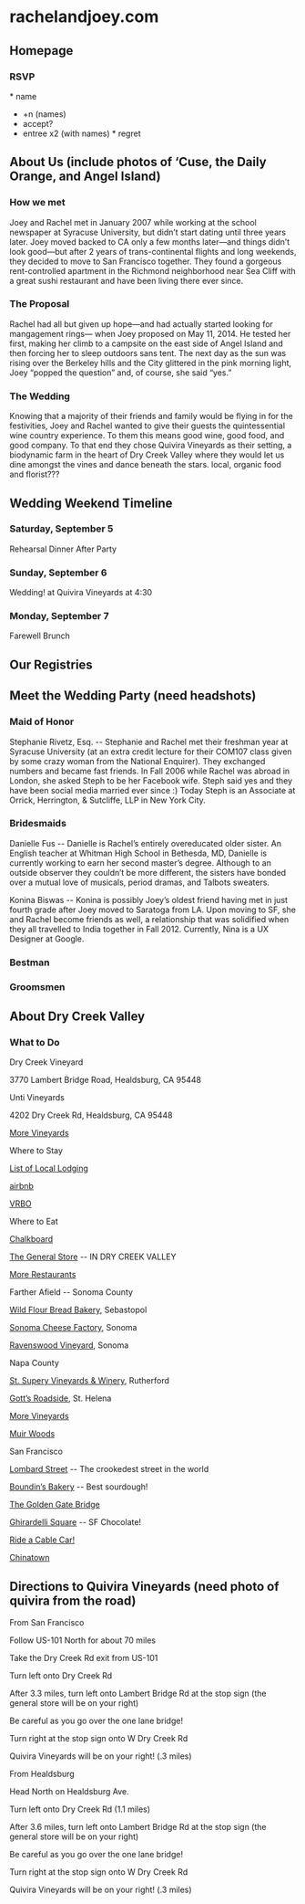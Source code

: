 # rachelandjoey.com

## Homepage
### RSVP
* name
* +n (names)
* accept?
* entree x2 (with names)
* regret

## About Us (include photos of ‘Cuse, the Daily Orange, and Angel Island)
### How we met
Joey and Rachel met in January 2007 while working at the school newspaper at Syracuse University, but didn’t start dating until three years later. Joey moved backed to CA only a few months later—and things didn’t look good—but after 2 years of trans-continental flights and long weekends, they decided to move to San Francisco together. They found a gorgeous rent-controlled apartment in the Richmond neighborhood near Sea Cliff with a great sushi restaurant and have been living there ever since.

### The Proposal
Rachel had all but given up hope—and had actually started looking for mangagement rings— when Joey proposed on May 11, 2014. He tested her first, making her climb to a campsite on the east side of Angel Island and then forcing her to sleep outdoors sans tent. The next day as the sun was rising over the Berkeley hills and the City glittered in the pink morning light, Joey “popped the question” and, of course, she said “yes.”

### The Wedding
Knowing that a majority of their friends and family would be flying in for the festivities, Joey and Rachel wanted to give their guests the quintessential wine country experience. To them this means good wine, good food, and good company. To that end they chose Quivira Vineyards as their setting, a biodynamic farm in the heart of Dry Creek Valley where they would let us dine amongst the vines and dance beneath the stars. local, organic food and florist???

## Wedding Weekend Timeline

### Saturday, September 5
Rehearsal Dinner After Party

### Sunday, September 6
Wedding! at Quivira Vineyards at 4:30

### Monday, September 7
Farewell Brunch

## Our Registries


## Meet the Wedding Party (need headshots)

### Maid of Honor
Stephanie Rivetz, Esq. -- Stephanie and Rachel met their freshman year at Syracuse University (at an extra credit lecture for their COM107 class given by some crazy woman from the National Enquirer). They exchanged numbers and became fast friends. In Fall 2006 while Rachel was abroad in London, she asked Steph to be her Facebook wife. Steph said yes and they have been social media married ever since :) Today Steph is an Associate at Orrick, Herrington, & Sutcliffe, LLP in New York City.

### Bridesmaids
Danielle Fus -- Danielle is Rachel’s entirely overeducated older sister. An English teacher at Whitman High School in Bethesda, MD, Danielle is currently working to earn her second master’s degree. Although to an outside observer they couldn’t be more different, the sisters have bonded over a mutual love of musicals, period dramas, and Talbots sweaters.

Konina Biswas -- Konina is possibly Joey’s oldest friend having met in just fourth grade after Joey moved to Saratoga from LA. Upon moving to SF, she and Rachel become friends as well, a relationship that was solidified when they all travelled to India together in Fall 2012. Currently, Nina is a UX Designer at Google.

### Bestman

### Groomsmen

## About Dry Creek Valley

### What to Do
Dry Creek Vineyard

3770 Lambert Bridge Road, Healdsburg, CA 95448

Unti Vineyards

4202 Dry Creek Rd, Healdsburg, CA 95448

[More Vineyards](http://www.wdcv.com/wineries/interactive-winery-map.php)

Where to Stay

[List of Local Lodging](http://www.wdcv.com/visit/lodging/index.php)

[airbnb](https://www.airbnb.com/s/Healdsburg--CA)

[VRBO](http://www.vrbo.com/vacation-rentals/usa/california/wine-country/sonoma-county/russian-river/healdsburg)

Where to Eat

[Chalkboard](http://chalkboardhealdsburg.com/)

[The General Store](http://drycreekgeneralstore1881.com/) -- IN DRY CREEK VALLEY

[More Restaurants](http://www.wdcv.com/visit/restaurants/index.php)

Farther Afield -- Sonoma County

[Wild Flour Bread Bakery](http://www.wildflourbread.com/), Sebastopol

[Sonoma Cheese Factory](http://www.sonomacheesefactory.com/), Sonoma

[Ravenswood Vineyard](http://www.ravenswoodwinery.com/), Sonoma

Napa County

[St. Supery Vineyards & Winery](http://www.stsupery.com/), Rutherford

[Gott’s Roadside](http://gotts.com/), St. Helena

[More Vineyards](http://napavalley.com/wineries/alphalistings.html)

[Muir Woods](http://www.nps.gov/muwo/index.htm)

San Francisco

[Lombard Street](http://www.sftodo.com/lomabardcrookedstreet.html) -- The crookedest street in the world

[Boundin’s Bakery](https://www.boudinbakery.com/index.cfm) -- Best sourdough!

[The Golden Gate Bridge ](http://www.goldengatebridge.org/)

[Ghirardelli Square](http://www.ghirardellisq.com/) -- SF Chocolate!

[Ride a Cable Car!](http://www.sfcablecar.com/riders.html)

[Chinatown](http://www.sanfranciscochinatown.com/)


## Directions to Quivira Vineyards (need photo of quivira from the road)
From San Francisco

Follow US-101 North for about 70 miles

Take the Dry Creek Rd exit from US-101

Turn left onto Dry Creek Rd

After 3.3 miles, turn left onto Lambert Bridge Rd at the stop sign (the general store will be on your right)

Be careful as you go over the one lane bridge!

Turn right at the stop sign onto W Dry Creek Rd

Quivira Vineyards will be on your right! (.3 miles)

From Healdsburg

Head North on Healdsburg Ave.

Turn left onto Dry Creek Rd (1.1 miles)

After 3.6 miles, turn left onto Lambert Bridge Rd at the stop sign (the general store will be on your right)

Be careful as you go over the one lane bridge!

Turn right at the stop sign onto W Dry Creek Rd

Quivira Vineyards will be on your right! (.3 miles)


